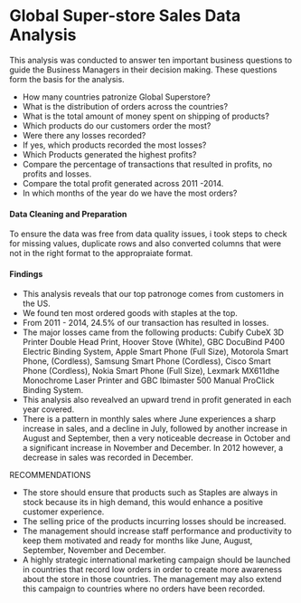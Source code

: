 # Global Super-store Sales Data Analysis
This analysis was conducted to answer ten important business questions to guide the Business Managers in their decision making. These questions form the basis for the analysis.
- How many countries patronize Global Superstore?
- What is the distribution of orders across the countries?
- What is the total amount of money spent on shipping of products?
- Which products do our customers order the most?
- Were there any losses recorded?
- If yes, which products recorded the most losses?
- Which Products generated the highest profits?
- Compare the percentage of transactions that resulted in profits, no profits and losses.
- Compare the total profit generated across 2011 -2014.
- In which months of the year do we have the most orders?


#### Data Cleaning and Preparation
To ensure the data was free from data quality issues, i took steps to check for missing values, duplicate rows and also converted columns that were not in the right format to the appropraiate format.


#### Findings
- This analysis reveals that our top patronoge comes from customers in the US.
- We found ten most ordered goods with staples at the top.
- From 2011 - 2014, 24.5% of our transaction has resulted in losses.
- The major losses came from the following products: Cubify CubeX 3D Printer Double Head Print, Hoover Stove (White), GBC DocuBind P400 Electric Binding System, Apple Smart Phone (Full Size), Motorola Smart Phone, (Cordless), Samsung Smart Phone (Cordless), Cisco Smart Phone (Cordless), Nokia Smart Phone (Full Size), Lexmark MX611dhe Monochrome Laser Printer and GBC Ibimaster 500 Manual ProClick Binding System.
- This analysis also revealved an upward trend in profit generated in each year covered.
- There is a pattern in monthly sales where June experiences a sharp increase in sales, and a decline in July, followed by another increase in August and September, then a very noticeable decrease in October and a significant increase in November and December. In 2012 however, a decrease in sales was recorded in December.


RECOMMENDATIONS
- The store should ensure that products such as Staples are always in stock because its in high demand, this would enhance a positive customer experience.
- The selling price of the products incurring losses should be increased.
- The management should increase staff performance and productivity to keep them motivated and ready for months like June, August, September, November and December.
- A highly strategic international marketing campaign should be launched in countries that record low orders in order to create more awareness about the store in those countries. The management may also extend this campaign to countries where no orders have been recorded.
